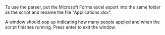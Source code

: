 To use the parser, put the Microsoft Forms excel export into the same folder as the script and rename the file "Applications.xlsx".

A window should pop up indicating how many people applied and when the script finishes running. Press enter to exit the window.
